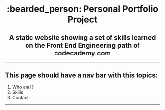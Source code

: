 <div align=center>
<h1> :bearded_person: Personal Portfolio Project</h1>
<h2>A static website showing a set of skills learned on the Front End Engineering path of <strong>codecademy.com</strong></h2>
</div>

---

## This page should have a nav bar with this topics:

1. Who am I?
2. Skills
3. Contact

---
